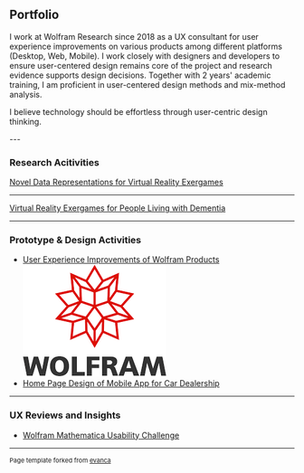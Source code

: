 ## Portfolio

<p>I work at Wolfram Research since 2018 as a UX consultant for user experience improvements on various products among different platforms (Desktop, Web, Mobile).
I work closely with designers and developers to ensure user-centered design remains core of the project and research evidence supports design decisions.
Together with 2 years' academic training, I am proficient in user-centered design methods and mix-method analysis.
</p>

<p>
I believe technology should be effortless through user-centric design thinking.
</p>
---

### Research Acitivities


[Novel Data Representations for Virtual Reality Exergames](/research/dataviz)

<!-- -------------------------------- -->

--------------------------------
[Virtual Reality Exergames for People Living with Dementia](/research/vr)

<!-- -------------------------------- -->

<!-- [Eletronic Health Record System Evaluation](/research/ehr) -->


---

### Prototype & Design Activities
- [User Experience Improvements of Wolfram Products](/work/wolfram)
<a href="https://www.wolfram.com/" target="_blank"><img src="images/wolfram_icon.png?raw=true"/></a>
- [Home Page Design of Mobile App for Car Dealership](/images/car_mobile.png)

---

### UX Reviews and Insights
- [Wolfram Mathematica Usability Challenge](/pdf/mathematica.pdf)



---
<p style="font-size:11px">Page template forked from <a href="https://github.com/evanca/quick-portfolio">evanca</a></p>
<!-- Remove above link if you don't want to attibute -->
